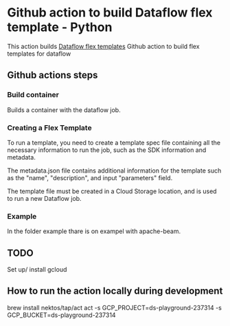 # Github action to build Dataflow flex template - Python  

This action builds [Dataflow flex templates](https://github.com/GoogleCloudPlatform/python-docs-samples/blob/master/dataflow/flex-templates/streaming_beam/README.md)
Github action to build flex templates for dataflow

## Github actions steps

### Build container
Builds a container with the dataflow job. 

### Creating a Flex Template
To run a template, you need to create a template spec file containing all the necessary information to run the job, such as the SDK information and metadata.

The metadata.json file contains additional information for the template such as the "name", "description", and input "parameters" field.

The template file must be created in a Cloud Storage location, and is used to run a new Dataflow job.

### Example 

In the folder example thare is on exampel with apache-beam.

## TODO 

Set up/ install gcloud 


## How to run the action locally during  development

brew install nektos/tap/act
act -s GCP_PROJECT=ds-playground-237314 -s GCP_BUCKET=ds-playground-237314

